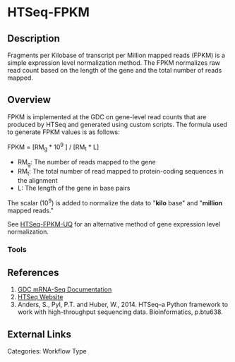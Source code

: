 # HTSeq-FPKM #
## Description ##

Fragments per Kilobase of transcript per Million mapped reads (FPKM) is a simple expression level normalization method.  The FPKM normalizes raw read count based on the length of the gene and the total number of reads mapped.  

## Overview ##

FPKM is implemented at the GDC on gene-level read counts that are produced by HTSeq and generated using custom scripts. The formula used to generate FPKM values is as follows:

FPKM = [RM<sub>g</sub> * 10<sup>9</sup> ] / [RM<sub>t</sub> * L]

* RM<sub>g</sub>: The number of reads mapped to the gene
* RM<sub>t</sub>: The total number of read mapped to protein-coding sequences in the alignment
* L: The length of the gene in base pairs

The scalar (10<sup>9</sup>) is added to normalize the data to "__kilo__ base" and "__million__ mapped reads."

See [HTSeq-FPKM-UQ](LINK) for an alternative method of gene expression level normalization.

### Tools ###
## References ##
1. [GDC mRNA-Seq Documentation](https://docs.gdc.cancer.gov/Data/Bioinformatics_Pipelines/Expression_mRNA_Pipeline/)
2. [HTSeq Website](http://www-huber.embl.de/users/anders/HTSeq/doc/overview.html)
3. Anders, S., Pyl, P.T. and Huber, W., 2014. HTSeq–a Python framework to work with high-throughput sequencing data. Bioinformatics, p.btu638.


## External Links ##

Categories: Workflow Type
